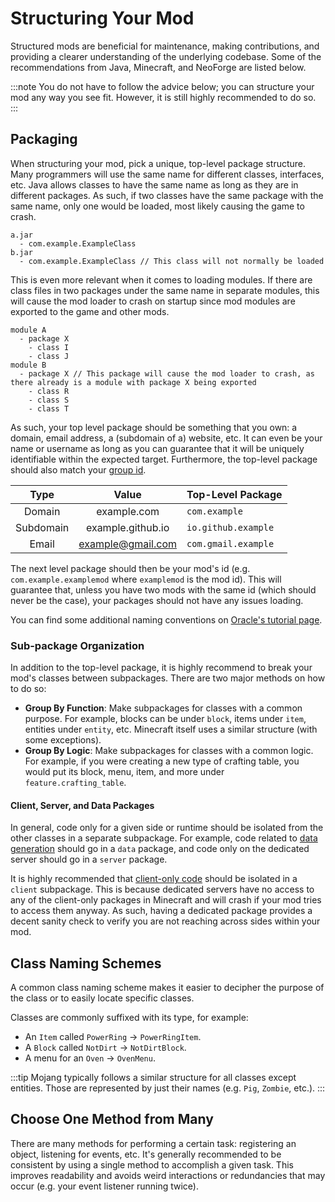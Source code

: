 # Structuring Your Mod

Structured mods are beneficial for maintenance, making contributions, and providing a clearer understanding of the underlying codebase. Some of the recommendations from Java, Minecraft, and NeoForge are listed below.

:::note
You do not have to follow the advice below; you can structure your mod any way you see fit. However, it is still highly recommended to do so.
:::

## Packaging

When structuring your mod, pick a unique, top-level package structure. Many programmers will use the same name for different classes, interfaces, etc. Java allows classes to have the same name as long as they are in different packages. As such, if two classes have the same package with the same name, only one would be loaded, most likely causing the game to crash.

```
a.jar
  - com.example.ExampleClass
b.jar
  - com.example.ExampleClass // This class will not normally be loaded
```

This is even more relevant when it comes to loading modules. If there are class files in two packages under the same name in separate modules, this will cause the mod loader to crash on startup since mod modules are exported to the game and other mods.

```
module A
  - package X
    - class I
    - class J
module B
  - package X // This package will cause the mod loader to crash, as there already is a module with package X being exported
    - class R
    - class S
    - class T
```

As such, your top level package should be something that you own: a domain, email address, a (subdomain of a) website, etc. It can even be your name or username as long as you can guarantee that it will be uniquely identifiable within the expected target. Furthermore, the top-level package should also match your [group id][group].

|   Type    |       Value       | Top-Level Package   |
|:---------:|:-----------------:|:--------------------|
|  Domain   |    example.com    | `com.example`       |
| Subdomain | example.github.io | `io.github.example` |
|   Email   | example@gmail.com | `com.gmail.example` |

The next level package should then be your mod's id (e.g. `com.example.examplemod` where `examplemod` is the mod id). This will guarantee that, unless you have two mods with the same id (which should never be the case), your packages should not have any issues loading.

You can find some additional naming conventions on [Oracle's tutorial page][naming].

### Sub-package Organization

In addition to the top-level package, it is highly recommend to break your mod's classes between subpackages. There are two major methods on how to do so:

* **Group By Function**: Make subpackages for classes with a common purpose. For example, blocks can be under `block`, items under `item`, entities under `entity`, etc. Minecraft itself uses a similar structure (with some exceptions).
* **Group By Logic**: Make subpackages for classes with a common logic. For example, if you were creating a new type of crafting table, you would put its block, menu, item, and more under `feature.crafting_table`.

#### Client, Server, and Data Packages

In general, code only for a given side or runtime should be isolated from the other classes in a separate subpackage. For example, code related to [data generation][datagen] should go in a `data` package, and code only on the dedicated server should go in a `server` package.

It is highly recommended that [client-only code][sides] should be isolated in a `client` subpackage. This is because dedicated servers have no access to any of the client-only packages in Minecraft and will crash if your mod tries to access them anyway. As such, having a dedicated package provides a decent sanity check to verify you are not reaching across sides within your mod.

## Class Naming Schemes

A common class naming scheme makes it easier to decipher the purpose of the class or to easily locate specific classes.

Classes are commonly suffixed with its type, for example:

* An `Item` called `PowerRing` -> `PowerRingItem`.
* A `Block` called `NotDirt` -> `NotDirtBlock`.
* A menu for an `Oven` -> `OvenMenu`.

:::tip
Mojang typically follows a similar structure for all classes except entities. Those are represented by just their names (e.g. `Pig`, `Zombie`, etc.).
:::

## Choose One Method from Many

There are many methods for performing a certain task: registering an object, listening for events, etc. It's generally recommended to be consistent by using a single method to accomplish a given task. This improves readability and avoids weird interactions or redundancies that may occur (e.g. your event listener running twice).

[group]: index.md#the-group-id
[naming]: https://docs.oracle.com/javase/tutorial/java/package/namingpkgs.html
[datagen]: ../datagen/index.md
[sides]: ../concepts/sides.md
